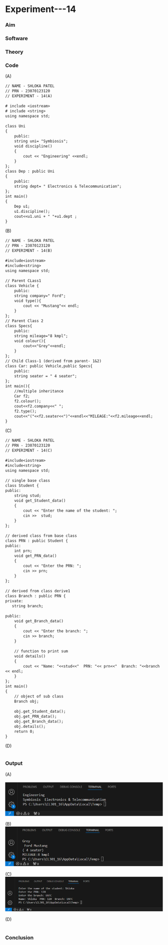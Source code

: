 # Experiment---14 

### Aim 

### Software 

### Theory 

### Code 
(A) <br> 
```
// NAME - SHLOKA PATEL 
// PRN - 23070123120 
// EXPERIMENT - 14(A)  

# include <iostream>
# include <string>
using namespace std;

class Uni
{
    public:
    string uni= "Symbiosis";
    void discipline()
    {
        cout << "Engineering" <<endl;
    }
};
class Dep : public Uni
{
    public:
    string dept= " Electronics & Telecommunication";
};
int main()
{
    Dep u1;
    u1.discipline();
    cout<<u1.uni + " "+u1.dept ;
} 

```

(B) <br> 
```
// NAME - SHLOKA PATEL 
// PRN - 23070123120 
// EXPERIMENT - 14(B) 

#include<iostream> 
#include<string> 
using namespace std; 

// Parent CLass1 
class Vehicle {
    public:
    string company=" Ford";
    void type(){
        cout << "Mustang"<< endl;
    }
};
// Parent Class 2
class Specs{
    public:
    string mileage="8 kmpl";
    void colour(){
        cout<<"Grey"<<endl;
    }
};
// Child Class-1 (derived from parent- 1&2)
class Car: public Vehicle,public Specs{
    public:
    string seater = " 4 seater";
};
int main(){
    //multiple inheritance
    Car f2;
    f2.colour();
    cout<<f2.company<<" ";
    f2.type();
    cout<<"("<<f2.seater<<")"<<endl<<"MILEAGE:"<<f2.mileage<<endl;
} 

```

(C) <br> 
```
// NAME - SHLOKA PATEL 
// PRN - 23070123120 
// EXPERIMENT - 14(C) 

#include<iostream> 
#include<string>
using namespace std; 

// single base class
class Student {
public:
    string stud;
    void get_Student_data()
    {
        cout << "Enter the name of the student: ";
        cin >>  stud;
    }
};
 
// derived class from base class
class PRN : public Student {
public:
    int prn;
    void get_PRN_data()
    {
        cout << "Enter the PRN: ";
        cin >> prn;
    }
};
 
// derived from class derive1
class Branch : public PRN {
private:
   string branch;
 
public:
    void get_Branch_data()
    {
        cout << "Enter the branch: ";
        cin >> branch;
    }
 
    // function to print sum
    void details()
    {
        cout << "Name: "<<stud<<"  PRN: "<< prn<<"  Branch: "<<branch << endl;
    }
};
int main()
{
    // object of sub class
    Branch obj;
 
    obj.get_Student_data();
    obj.get_PRN_data();
    obj.get_Branch_data();
    obj.details();
    return 0;
}                                     
```

(D) <br> 
```
```

### Output 
(A) <br>  
![](https://github.com/Shloka-Patel/Experiment---14/blob/main/Output_14A.png) 

(B) <br> 
![](https://github.com/Shloka-Patel/Experiment---14/blob/main/Output_14B.png) 

(C) <br> 
![](https://github.com/Shloka-Patel/Experiment---14/blob/main/Output_14C.png) 

(D) <br> 
![]() 

### Conclusion 
